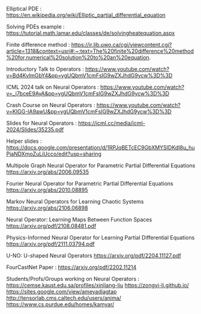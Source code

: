 Elliptical PDE : https://en.wikipedia.org/wiki/Elliptic_partial_differential_equation

Solving PDEs example : https://tutorial.math.lamar.edu/classes/de/solvingheatequation.aspx 

Finite difference method : https://ir.lib.uwo.ca/cgi/viewcontent.cgi?article=1318&context=usri#:~:text=The%20finite%20difference%20method%20for,numerical%20solution%20to%20an%20equation. 

Introductory Talk to Operators : https://www.youtube.com/watch?v=Bd4KvlmGbY4&pp=ygUQbmV1cmFsIG9wZXJhdG9ycw%3D%3D 

ICML 2024 talk on Neural Operators : https://www.youtube.com/watch?v=_j7bceE9AyA&pp=ygUQbmV1cmFsIG9wZXJhdG9ycw%3D%3D 


Crash Course on Neural Operators : https://www.youtube.com/watch?v=KIGG-IA9awU&pp=ygUQbmV1cmFsIG9wZXJhdG9ycw%3D%3D 

Slides for Neural Operators : https://icml.cc/media/icml-2024/Slides/35235.pdf 

Helper slides : https://docs.google.com/presentation/d/1RPJqBETcEC9GbXMYSIDKdI8u_huPjaNDXmoZuLiUcco/edit?usp=sharing 


Multipole Graph Neural Operator for Parametric Partial Differential Equations
https://arxiv.org/abs/2006.09535

Fourier Neural Operator for Parametric Partial Differential Equations
https://arxiv.org/abs/2010.08895

Markov Neural Operators for Learning Chaotic Systems
https://arxiv.org/abs/2106.06898

Neural Operator: Learning Maps Between Function Spaces
https://arxiv.org/pdf/2108.08481.pdf

Physics-Informed Neural Operator for Learning Partial Differential Equations
https://arxiv.org/pdf/2111.03794.pdf

U-NO: U-shaped Neural Operators
https://arxiv.org/pdf/2204.11127.pdf

FourCastNet Paper : https://arxiv.org/pdf/2202.11214 

Students/Profs/Groups working on Neural Operators : 
https://cemse.kaust.edu.sa/profiles/xinliang-liu
https://zongyi-li.github.io/ 
https://sites.google.com/view/ameyadjagtap 
http://tensorlab.cms.caltech.edu/users/anima/ 
https://www.cs.purdue.edu/homes/kamyar/ 